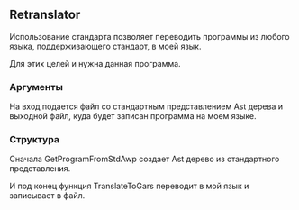 ## Retranslator

Использование стандарта позволяет переводить программы из любого языка, поддерживающего стандарт, в моей язык.

Для этих целей и нужна данная программа. 

### Аргументы
На вход подается файл со стандартным представлением Ast дерева и выходной файл, куда будет записан программа на моем языке.

### Структура

Сначала GetProgramFromStdAwp создает Ast дерево из стандартного представления.

И под конец функция TranslateToGars переводит в мой язык и записывает в файл.